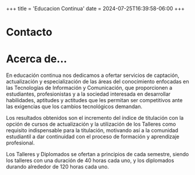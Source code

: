 +++
title = 'Educacion Continua'
date = 2024-07-25T16:39:58-06:00
+++

# Contacto

# Acerca de...

En educación continua nos dedicamos a ofertar servicios de captación, actualización y especialización de las áreas del conocimiento enfocadas en las Tecnologías de Información y Comunicación, que proporcionen a estudiantes, profesionistas y a la sociedad interesada en desarrollar habilidades, aptitudes y actitudes que les permitan ser competitivos ante las exigencias que los cambios tecnológicos demandan.

Los resultados obtenidos son el incremento del índice de titulación con la opción de cursos de actualización y la utilización de los Talleres como requisito indispensable para la titulación, motivando así a la comunidad estudiantil a dar continuidad con el proceso de formación y aprendizaje profesional.

Los Talleres y Diplomados se ofertan a principios de cada semestre, siendo los talleres con una duración de 40 horas cada uno, y los diplomados durando alrededor de 120 horas cada uno. 
